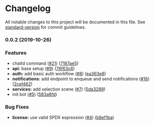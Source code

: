 # Changelog

All notable changes to this project will be documented in this file. See [standard-version](https://github.com/conventional-changelog/standard-version) for commit guidelines.

### 0.0.2 (2019-10-26)

### Features

- chatId command ([#21](https://github.com/notify-watcher/telegram-bot/issues/21)) ([7187ae5](https://github.com/notify-watcher/telegram-bot/commit/7187ae56956fa806a151e28a5caa14d62d6ae68e))
- **api:** base setup ([#9](https://github.com/notify-watcher/telegram-bot/issues/9)) ([76f63c6](https://github.com/notify-watcher/telegram-bot/commit/76f63c63a58264dcbafe254ece6fd1e1d459f39f))
- **auth:** add basic auth workflow ([#8](https://github.com/notify-watcher/telegram-bot/issues/8)) ([ea363e8](https://github.com/notify-watcher/telegram-bot/commit/ea363e8907d1abd7b1ff196ae05f7acc6c0f974b))
- **notifications:** add endpoint to enqueue and send notifications ([#16](https://github.com/notify-watcher/telegram-bot/issues/16)) ([2cef462](https://github.com/notify-watcher/telegram-bot/commit/2cef46253591771127a9ec4d827d8b279fce15b0))
- **services:** add selection scene ([#7](https://github.com/notify-watcher/telegram-bot/issues/7)) ([5da3289](https://github.com/notify-watcher/telegram-bot/commit/5da328983def832bfb9ca32adf266ef31577ab47))
- init bot ([#5](https://github.com/notify-watcher/telegram-bot/issues/5)) ([583a8fd](https://github.com/notify-watcher/telegram-bot/commit/583a8fd6541e49d549e34fa5714245a3ba3312ca))

### Bug Fixes

- **license:** use valid SPDX expression ([#4](https://github.com/notify-watcher/telegram-bot/issues/4)) ([b8ef1ba](https://github.com/notify-watcher/telegram-bot/commit/b8ef1bafdc86899d8cf344547de67b6deaaf8649))
